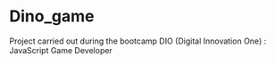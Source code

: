 # Dino_game

Project carried out during the bootcamp DIO (Digital Innovation One) : JavaScript Game Developer
